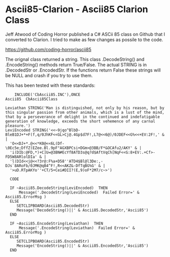 # Ascii85-Clarion - Ascii85 Clarion Class 

Jeff Atwood of Coding Horror published a C# ASCii 85 class on Github that I converted to Clarion.
 I tried to make as few changes as possile to the code.
 
https://github.com/coding-horror/ascii85
 
The orignal class returned a string. This class .DecodeString() and .EncodeString() methods return True/False.
 The actual STRING is in .DecodedStr or .EncodedStr.
  If the functions return False these strings will be NULL and crash if you try to use them.
  
This has been tested with these standards:

```clarion
    INCLUDE('CbAscii85.INC'),ONCE
Ascii85  CbAscii85Class   

Leviathan STRING('Man is distinguished, not only by his reason, but by this singular passion from other animals, which is a lust of the mind, that by a perseverance of delight in the continued and indefatigable generation of knowledge, exceeds the short vehemence of any carnal pleasure.')
LeviEncoded STRING('<<~9jqo^BlbD-BleB1DJ+*+F(f,q/0JhKF<<GL>Cj@.4Gp$d7F!,L7@<<6@)/0JDEF<<G%<<+EV:2F!,' & |
  'O<<DJ+*.@<<*K0@<<6L(Df-\0Ec5e;DffZ(EZee.Bl.9pF"AGXBPCsi+DGm>@3BB/F*&OCAfu2/AKY' & |
  'i(DIb:@FD,*)+C]U=@3BN#EcYf8ATD3s@q?d$AftVqCh[NqF<<G:8+EV:.+Cf>-FD5W8ARlolDIa' & |
  'l(DId<<j@<<?3r@:F%a+D58''ATD4$Bl@l3De:,-DJs`8ARoFb/0JMK@qB4^F!,R<<AKZ&-DfTqBG%G' & |
  '>uD.RTpAKYo''+CT/5+Cei#DII?(E,9)oF*2M7/c~>') 
  
  CODE

  IF ~Ascii85.DecodeString(LeviEncoded)  THEN 
      Message('.DecodeString(LeviEncoded)  Failed Error=' & Ascii85.ErrorMsg ) 
  ELSE 
     SETCLIPBOARD(Ascii85.DecodedStr)
     Message('DecodeString()||' & Ascii85.DecodedStr,'Ascii85')
  END   

  IF ~Ascii85.EncodeString(Leviathan)  THEN 
      Message('.EncodeString(Leviathan)  Failed Error=' & Ascii85.ErrorMsg ) 
  ELSE 
     SETCLIPBOARD(Ascii85.EncodedStr)
     Message('EncodeString()||' & Ascii85.EncodedStr,'Ascii85')
  END   
  

```